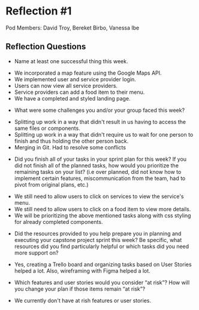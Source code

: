 # Reflection #1

Pod Members: David Troy, Bereket Birbo, Vanessa Ibe

## Reflection Questions

* Name at least one successful thing this week.

 - We incorporated a map feature using the Google Maps API.
 - We implemented user and service provider login.
 - Users can now view all service providers.
 - Service providers can add a food item to their menu.
 - We have a completed and styled landing page.

* What were some challenges you and/or your group faced this week?

 - Splitting up work in a way that didn't result in us having to access the same files or components.
 - Splitting up work in a way that didn't require us to wait for one person to finish and thus holding the other person back.
 - Merging in Git. Had to resolve some conflicts

* Did you finish all of your tasks in your sprint plan for this week? If you did not finish all of the planned tasks, how would you prioritize the remaining tasks on your list?  (i.e over planned, did not know how to implement certain features, miscommunication from the team, had to pivot from original plans, etc.)

 - We still need to allow users to click on services to view the service's menu.
 - We still need to allow users to click on a food item to view more details.
 - We will be prioritizing the above mentioned tasks along with css styling for already completed components.

* Did the resources provided to you help prepare you in planning and executing your capstone project sprint this week? Be specific, what resources did you find particularly helpful or which tasks did you need more support on?

- Yes, creating a Trello board and organizing tasks based on User Stories helped a lot. Also, wireframing with Figma helped a lot.

* Which features and user stories would you consider “at risk”? How will you change your plan if those items remain “at risk”?

 - We currently don't have at rish features or user stories.
